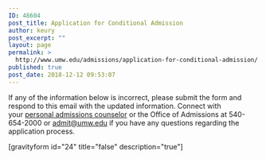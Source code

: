```yaml
---
ID: 48604
post_title: Application for Conditional Admission
author: keury
post_excerpt: ""
layout: page
permalink: >
  http://www.umw.edu/admissions/application-for-conditional-admission/
published: true
post_date: 2018-12-12 09:53:07
---
```

If any of the information below is incorrect, please submit the form and respond to this email with the updated information. Connect with your <a href="http://www.umw.edu/admissions/meet-us/">personal admissions counselor</a> or the Office of Admissions at 540-654-2000 or <a href="mailto:admit@umw.edu">admit@umw.edu</a> if you have any questions regarding the application process.

[gravityform id="24" title="false" description="true"]